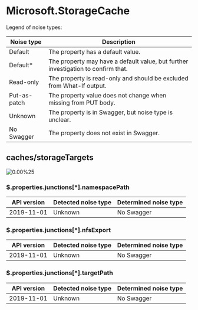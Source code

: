 # Microsoft.StorageCache

Legend of noise types:

| Noise type   | Description                                                                       |
| ------------ | --------------------------------------------------------------------------------- |
| Default      | The property has a default value.                                                 |
| Default*     | The property may have a default value, but further investigation to confirm that. |
| Read-only    | The property is read-only and should be excluded from What-If output.             |
| Put-as-patch | The property value does not change when missing from PUT body.                    |
| Unknown      | The property is in Swagger, but noise type is unclear.                            |
| No Swagger   | The property does not exist in Swagger.                                           |

## caches/storageTargets

![0.00%25](https://img.shields.io/badge/0.00%25-%E2%98%86☆☆☆☆☆☆☆☆☆-red)

### \$.properties.junctions[*].namespacePath

| API version | Detected noise type | Determined noise type |
| ----------- | ------------------- | --------------------- |
| 2019-11-01  | Unknown             | No Swagger            |

### \$.properties.junctions[*].nfsExport

| API version | Detected noise type | Determined noise type |
| ----------- | ------------------- | --------------------- |
| 2019-11-01  | Unknown             | No Swagger            |

### \$.properties.junctions[*].targetPath

| API version | Detected noise type | Determined noise type |
| ----------- | ------------------- | --------------------- |
| 2019-11-01  | Unknown             | No Swagger            |
